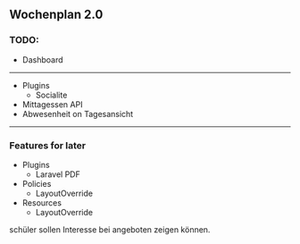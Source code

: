 ## Wochenplan 2.0

### TODO:

- Dashboard
---

- Plugins
  - Socialite
- Mittagessen API
- Abwesenheit on Tagesansicht
---

### Features for later

- Plugins
  - Laravel PDF
- Policies
    - LayoutOverride
- Resources
    - LayoutOverride


schüler sollen Interesse bei angeboten zeigen können.
